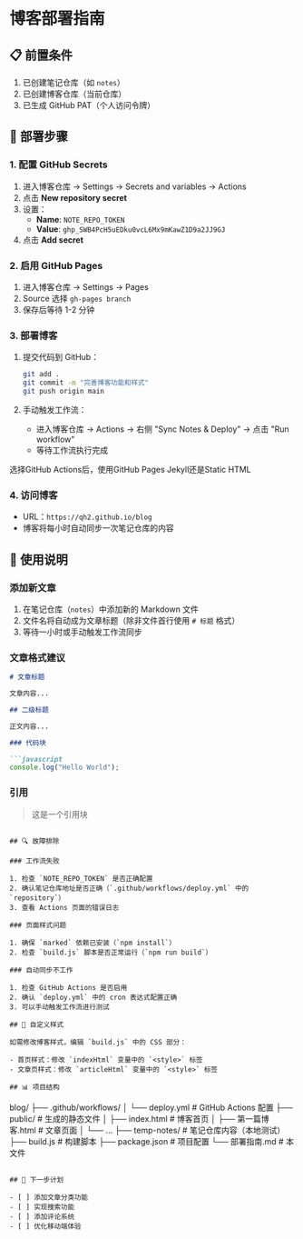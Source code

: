 # 博客部署指南

## 📋 前置条件

1. 已创建笔记仓库（如 `notes`）
2. 已创建博客仓库（当前仓库）
3. 已生成 GitHub PAT（个人访问令牌）

## 🔧 部署步骤

### 1. 配置 GitHub Secrets

1. 进入博客仓库 → Settings → Secrets and variables → Actions
2. 点击 **New repository secret**
3. 设置：
   - **Name**: `NOTE_REPO_TOKEN`
   - **Value**: `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`
4. 点击 **Add secret**

### 2. 启用 GitHub Pages

1. 进入博客仓库 → Settings → Pages
2. Source 选择 `gh-pages branch`
3. 保存后等待 1-2 分钟

### 3. 部署博客

1. 提交代码到 GitHub：
   ```bash
   git add .
   git commit -m "完善博客功能和样式"
   git push origin main
   ```

2. 手动触发工作流：
   - 进入博客仓库 → Actions → 右侧 "Sync Notes & Deploy" → 点击 "Run workflow"
   - 等待工作流执行完成



选择GitHub Actions后，使用GitHub Pages Jekyll还是Static HTML

### 4. 访问博客

- URL：`https://qh2.github.io/blog`
- 博客将每小时自动同步一次笔记仓库的内容

## 📝 使用说明

### 添加新文章

1. 在笔记仓库（`notes`）中添加新的 Markdown 文件
2. 文件名将自动成为文章标题（除非文件首行使用 `# 标题` 格式）
3. 等待一小时或手动触发工作流同步

### 文章格式建议

```markdown
# 文章标题

文章内容...

## 二级标题

正文内容...

### 代码块

```javascript
console.log("Hello World");
```

### 引用

> 这是一个引用块
```

## 🔍 故障排除

### 工作流失败

1. 检查 `NOTE_REPO_TOKEN` 是否正确配置
2. 确认笔记仓库地址是否正确（`.github/workflows/deploy.yml` 中的 `repository`）
3. 查看 Actions 页面的错误日志

### 页面样式问题

1. 确保 `marked` 依赖已安装（`npm install`）
2. 检查 `build.js` 脚本是否正常运行（`npm run build`）

### 自动同步不工作

1. 检查 GitHub Actions 是否启用
2. 确认 `deploy.yml` 中的 cron 表达式配置正确
3. 可以手动触发工作流进行测试

## 🎨 自定义样式

如需修改博客样式，编辑 `build.js` 中的 CSS 部分：

- 首页样式：修改 `indexHtml` 变量中的 `<style>` 标签
- 文章页样式：修改 `articleHtml` 变量中的 `<style>` 标签

## 📊 项目结构

```
blog/
├── .github/workflows/
│   └── deploy.yml          # GitHub Actions 配置
├── public/                 # 生成的静态文件
│   ├── index.html          # 博客首页
│   ├── 第一篇博客.html     # 文章页面
│   └── ...
├── temp-notes/             # 笔记仓库内容（本地测试）
├── build.js                # 构建脚本
├── package.json            # 项目配置
└── 部署指南.md             # 本文件
```

## 🚀 下一步计划

- [ ] 添加文章分类功能
- [ ] 实现搜索功能
- [ ] 添加评论系统
- [ ] 优化移动端体验